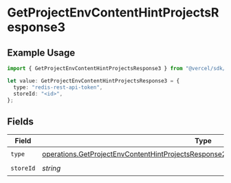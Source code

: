 # GetProjectEnvContentHintProjectsResponse3

## Example Usage

```typescript
import { GetProjectEnvContentHintProjectsResponse3 } from "@vercel/sdk/models/operations/getprojectenv.js";

let value: GetProjectEnvContentHintProjectsResponse3 = {
  type: "redis-rest-api-token",
  storeId: "<id>",
};
```

## Fields

| Field                                                                                                                                                                                              | Type                                                                                                                                                                                               | Required                                                                                                                                                                                           | Description                                                                                                                                                                                        |
| -------------------------------------------------------------------------------------------------------------------------------------------------------------------------------------------------- | -------------------------------------------------------------------------------------------------------------------------------------------------------------------------------------------------- | -------------------------------------------------------------------------------------------------------------------------------------------------------------------------------------------------- | -------------------------------------------------------------------------------------------------------------------------------------------------------------------------------------------------- |
| `type`                                                                                                                                                                                             | [operations.GetProjectEnvContentHintProjectsResponse200ApplicationJSONResponseBody33Type](../../models/operations/getprojectenvcontenthintprojectsresponse200applicationjsonresponsebody33type.md) | :heavy_check_mark:                                                                                                                                                                                 | N/A                                                                                                                                                                                                |
| `storeId`                                                                                                                                                                                          | *string*                                                                                                                                                                                           | :heavy_check_mark:                                                                                                                                                                                 | N/A                                                                                                                                                                                                |